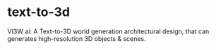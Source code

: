 # text-to-3d
VI3W ai:  A Text-to-3D world generation architectural design, that can generates high-resolution 3D objects &amp; scenes.
